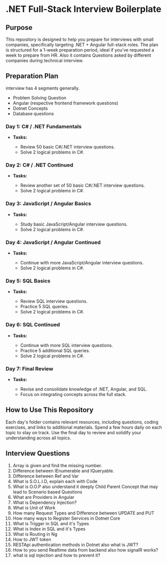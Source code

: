 <h1>.NET Full-Stack Interview Boilerplate</h1>

<h2>Purpose</h2>
<p>
    This repository is designed to help you prepare for interviews with small companies, specifically targeting .NET + Angular full-stack roles. The plan is structured for a 1-week preparation period, ideal if you've requested a week to prepare from HR. Also it contains Questions asked by different companies during technical interview.
</p>

<h2>Preparation Plan</h2>
interview has 4 segments generally.
     <ul>
        <li>Problem Solving Question</li>
        <li>Angular (respective frontend framework questions)</li>
        <li>Dotnet Concepts</li>
        <li>Database questions</li>
    </ul>
 

<h3>Day 1: C# / .NET Fundamentals</h3>
<ul>
    <li><strong>Tasks:</strong></li>
    <ul>
        <li>Review 50 basic C#/.NET interview questions.</li>
        <li>Solve 2 logical problems in C#.</li>
    </ul>
</ul>

<h3>Day 2: C# / .NET Continued</h3>
<ul>
    <li><strong>Tasks:</strong></li>
    <ul>
        <li>Review another set of 50 basic C#/.NET interview questions.</li>
        <li>Solve 2 logical problems in C#.</li>
    </ul>
</ul>

<h3>Day 3: JavaScript / Angular Basics</h3>
<ul>
    <li><strong>Tasks:</strong></li>
    <ul>
        <li>Study basic JavaScript/Angular interview questions.</li>
        <li>Solve 2 logical problems in C#.</li>
    </ul>
</ul>

<h3>Day 4: JavaScript / Angular Continued</h3>
<ul>
    <li><strong>Tasks:</strong></li>
    <ul>
        <li>Continue with more JavaScript/Angular interview questions.</li>
        <li>Solve 2 logical problems in C#.</li>
    </ul>
</ul>

<h3>Day 5: SQL Basics</h3>
<ul>
    <li><strong>Tasks:</strong></li>
    <ul>
        <li>Review SQL interview questions.</li>
        <li>Practice 5 SQL queries.</li>
        <li>Solve 2 logical problems in C#.</li>
    </ul>
</ul>

<h3>Day 6: SQL Continued</h3>
<ul>
    <li><strong>Tasks:</strong></li>
    <ul>
        <li>Continue with more SQL interview questions.</li>
        <li>Practice 5 additional SQL queries.</li>
        <li>Solve 2 logical problems in C#.</li>
    </ul>
</ul>

<h3>Day 7: Final Review</h3>
<ul>
    <li><strong>Tasks:</strong></li>
    <ul>
        <li>Revise and consolidate knowledge of .NET, Angular, and SQL.</li>
        <li>Focus on integrating concepts across the full stack.</li>
    </ul>
</ul>

<h2>How to Use This Repository</h2>
<p>
    Each day's folder contains relevant resources, including questions, coding exercises, and links to additional materials. Spend a few hours daily on each topic to stay on track. Use the final day to review and solidify your understanding across all topics.
</p>

<h2>Interview Questions</h2>
    
<ol>
  <li>Array is given and find the missing number.</li>
  <li>Difference between IEnumerable and IQueryable.</li>
  <li>Difference between Ref and Var</li>
  <li>What is S.O.L.I.D, explain each with Code</li>
  <li>What is O.O.P also understand it deeply Child Parent Concept that may lead to Scenario based Questions</li>
  <li>What are Providers in Angular</li>
  <li>What is Dependency Injection?</li>
  <li>What is Unit of Work</li>
  <li>How many Request Types and Difference between UPDATE and PUT</li>
  <li>How many ways to Register Services in Dotnet Core</li>
  <li>What is Trigger in SQL and it's Types</li>
  <li>What is Index in SQL and it's Types</li>
  <li>What is Routing in Ng</li>
  <li>How to JWT token</li>
  <li>RESTApi authentication methods in Dotnet also what is JWT?</li>
  <li>How to you send Realtime data from backend also how signalR works?</li>
  <li>what is sql injection and how to prevent it?</li>
  
    
</ol>
    
        
    

